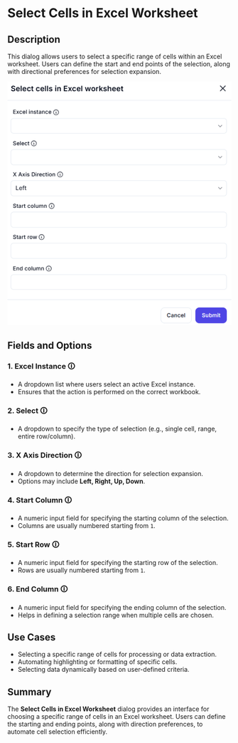 # Select Cells in Excel Worksheet

## Description

This dialog allows users to select a specific range of cells within an Excel worksheet. Users can define the start and end points of the selection, along with directional preferences for selection expansion.

![alt text](select-cells-in-excel-worksheet.png)

## Fields and Options

### 1. **Excel Instance** 🛈  

- A dropdown list where users select an active Excel instance.  
- Ensures that the action is performed on the correct workbook.  

### 2. **Select** 🛈  

- A dropdown to specify the type of selection (e.g., single cell, range, entire row/column).  

### 3. **X Axis Direction** 🛈  

- A dropdown to determine the direction for selection expansion.  
- Options may include **Left, Right, Up, Down**.  

### 4. **Start Column** 🛈  

- A numeric input field for specifying the starting column of the selection.  
- Columns are usually numbered starting from `1`.  

### 5. **Start Row** 🛈  

- A numeric input field for specifying the starting row of the selection.  
- Rows are usually numbered starting from `1`.  

### 6. **End Column** 🛈  

- A numeric input field for specifying the ending column of the selection.  
- Helps in defining a selection range when multiple cells are chosen.  

## Use Cases  

- Selecting a specific range of cells for processing or data extraction.  
- Automating highlighting or formatting of specific cells.  
- Selecting data dynamically based on user-defined criteria.  

## Summary  

The **Select Cells in Excel Worksheet** dialog provides an interface for choosing a specific range of cells in an Excel worksheet. Users can define the starting and ending points, along with direction preferences, to automate cell selection efficiently.  
